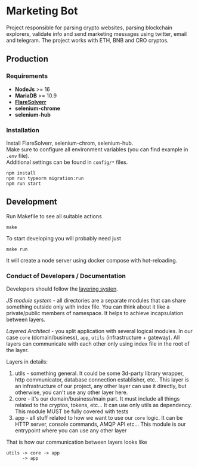 # Marketing Bot

Project responsible for parsing crypto websites, parsing blockchain explorers, validate info and send marketing messages using twitter, email and telegram.
The project works with ETH, BNB and CRO cryptos.

## Production

### Requirements

* **NodeJs** >= 16
* **MariaDB** >= 10.9
* [**FlareSolverr**](https://github.com/FlareSolverr/FlareSolverr)
* **selenium-chrome**
* **selenium-hub**

### Installation
Install FlareSolverr, selenium-chrom, selenium-hub.  
Make sure to configure all environment variables (you can find example in `.env` file).  
Additional settings
can be found in `config/*` files.

```shell
npm install
npm run typeorm migration:run
npm run start
```

## Development

Run Makefile to see all suitable actions

```shell
make
```

To start developing you will probably need just
```shell
make run
```
It will create a node server using docker compose with hot-reloading.

### Conduct of Developers / Documentation

Developers should follow the [layering systen](https://cs.uwaterloo.ca/~m2nagapp/courses/CS446/1195/Arch_Design_Activity/Layered.pdf).

*JS module system* - all directories are a separate modules that can share something outside only with
index file. You can think about it like a private/public members of namespace. It helps to achieve
incapsulation between layers.

*Layered Architect* - you split application with several logical modules. In our case `core` (domain/business), `app`,
`utils` (infrastructure + gateway). All layers can communicate with each other only using index file in the root of the layer.

Layers in details:

1) utils - something general. It could be some 3d-party library wrapper, http communicator, database
   connection establisher, etc.. This layer is an infrastructure of our project, any other
   layer can use it directly, but otherwise, you can't use any other layer here.
2) core - it's our domain/business/main part. It must include all things related to the cryptos,
   tokens, etc... It can use only utils as dependency. This module
   MUST be fully covered with tests
3) app - all stuff related to how we want to use our `core` logic. It can be HTTP server, console
   commands, AMQP API etc... This module is our entrypoint where you can use any other layer

That is how our communication between layers looks like
```shell
utils -> core -> app
      -> app
```



